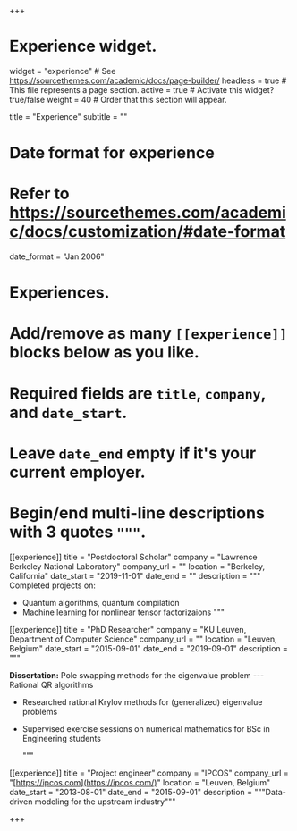 +++
# Experience widget.
widget = "experience"  # See https://sourcethemes.com/academic/docs/page-builder/
headless = true  # This file represents a page section.
active = true  # Activate this widget? true/false
weight = 40  # Order that this section will appear.

title = "Experience"
subtitle = ""

# Date format for experience
#   Refer to https://sourcethemes.com/academic/docs/customization/#date-format
date_format = "Jan 2006"

# Experiences.
#   Add/remove as many `[[experience]]` blocks below as you like.
#   Required fields are `title`, `company`, and `date_start`.
#   Leave `date_end` empty if it's your current employer.
#   Begin/end multi-line descriptions with 3 quotes `"""`.


[[experience]]
  title = "Postdoctoral Scholar"
  company = "Lawrence Berkeley National Laboratory"
  company_url = ""
  location = "Berkeley, California"
  date_start = "2019-11-01"
  date_end = ""
  description = """
  Completed projects on:
  * Quantum algorithms, quantum compilation
  * Machine learning for nonlinear tensor factorizaions
  """

[[experience]]
  title = "PhD Researcher"
  company = "KU Leuven, Department of Computer Science"
  company_url = ""
  location = "Leuven, Belgium"
  date_start = "2015-09-01"
  date_end = "2019-09-01"
  description = """

**Dissertation:** Pole swapping methods for the eigenvalue problem --- Rational QR algorithms

* Researched rational Krylov methods for (generalized) eigenvalue problems

* Supervised exercise sessions on numerical mathematics for BSc in Engineering students

  """

[[experience]]
  title = "Project engineer"
  company = "IPCOS"
  company_url = "[https://ipcos.com](https://ipcos.com/)"
  location = "Leuven, Belgium"
  date_start = "2013-08-01"
  date_end = "2015-09-01"
  description = """Data-driven modeling for the upstream industry"""

+++
